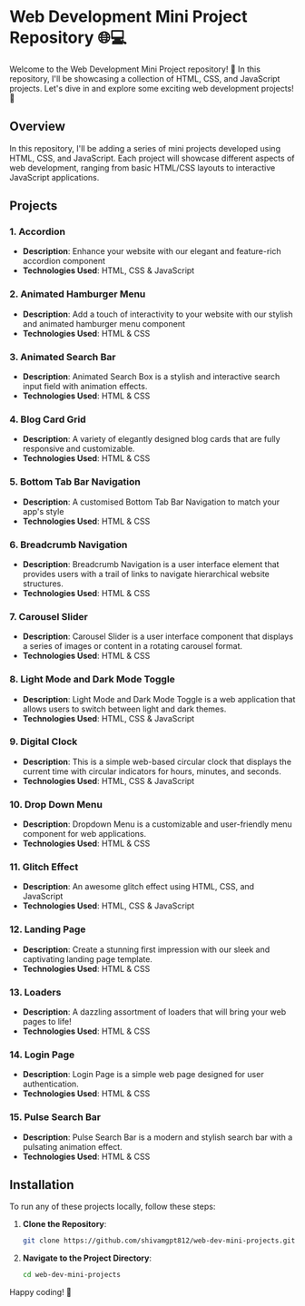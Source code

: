 # Web Development Mini Project Repository 🌐💻

Welcome to the Web Development Mini Project repository! 🎉 In this repository, I'll be showcasing a collection of HTML, CSS, and JavaScript projects. Let's dive in and explore some exciting web development projects! 🚀

## Overview

In this repository, I'll be adding a series of mini projects developed using HTML, CSS, and JavaScript. Each project will showcase different aspects of web development, ranging from basic HTML/CSS layouts to interactive JavaScript applications.

## Projects

### 1. Accordion

- **Description**: Enhance your website with our elegant and feature-rich accordion component
- **Technologies Used**: HTML, CSS & JavaScript

### 2. Animated Hamburger Menu 

- **Description**: Add a touch of interactivity to your website with our stylish and animated hamburger menu component
- **Technologies Used**: HTML & CSS

### 3. Animated Search Bar

- **Description**: Animated Search Box is a stylish and interactive search input field with animation effects.
- **Technologies Used**: HTML & CSS

### 4. Blog Card Grid

- **Description**: A variety of elegantly designed blog cards that are fully responsive and customizable.
- **Technologies Used**: HTML & CSS

### 5. Bottom Tab Bar Navigation

- **Description**: A customised Bottom Tab Bar Navigation to match your app's style
- **Technologies Used**: HTML & CSS

### 6. Breadcrumb Navigation

- **Description**: Breadcrumb Navigation is a user interface element that provides users with a trail of links to navigate hierarchical website structures.
- **Technologies Used**: HTML & CSS

### 7. Carousel Slider

- **Description**: Carousel Slider is a user interface component that displays a series of images or content in a rotating carousel format.
- **Technologies Used**: HTML & CSS

### 8. Light Mode and Dark Mode Toggle

- **Description**: Light Mode and Dark Mode Toggle is a web application that allows users to switch between light and dark themes.
- **Technologies Used**: HTML, CSS & JavaScript

### 9. Digital Clock

- **Description**: This is a simple web-based circular clock that displays the current time with circular indicators for hours, minutes, and seconds.
- **Technologies Used**: HTML, CSS & JavaScript

### 10. Drop Down Menu

- **Description**: Dropdown Menu is a customizable and user-friendly menu component for web applications.
- **Technologies Used**: HTML & CSS

### 11. Glitch Effect

- **Description**: An awesome glitch effect using HTML, CSS, and JavaScript
- **Technologies Used**: HTML, CSS & JavaScript

### 12. Landing Page

- **Description**: Create a stunning first impression with our sleek and captivating landing page template.
- **Technologies Used**: HTML & CSS

### 13. Loaders

- **Description**: A dazzling assortment of loaders that will bring your web pages to life!
- **Technologies Used**: HTML & CSS

### 14. Login Page

- **Description**: Login Page is a simple web page designed for user authentication.
- **Technologies Used**: HTML & CSS

### 15. Pulse Search Bar

- **Description**: Pulse Search Bar is a modern and stylish search bar with a pulsating animation effect.
- **Technologies Used**: HTML & CSS

## Installation

To run any of these projects locally, follow these steps:

1. **Clone the Repository**:
    ```sh
    git clone https://github.com/shivamgpt812/web-dev-mini-projects.git
    ```

2. **Navigate to the Project Directory**:
    ```sh
    cd web-dev-mini-projects
    ```
    
Happy coding! 🌟
